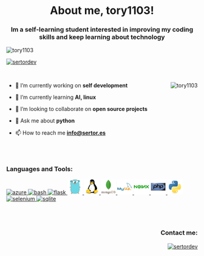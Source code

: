 <h1 align="center">About me, tory1103!</h1>
<h3 align="center">Im a self-learning student interested in improving my coding skills and keep learning about technology</h3>

<p align="left"> <img src="https://komarev.com/ghpvc/?username=tory1103&label=Profile%20views&color=0e75b6&style=flat" alt="tory1103" /> </p>

<p align="left"> <a href="https://twitter.com/sertordev" target="blank"><img src="https://img.shields.io/twitter/follow/sertordev?logo=twitter&style=for-the-badge" alt="sertordev" /></a> </p>

<br />

<p><img align="right" src="https://github-readme-stats.vercel.app/api?username=tory1103&show_icons=true&locale=en&theme=dracula" alt="tory1103" /></p>

- 🔭 I’m currently working on **self development**

- 🌱 I’m currently learning **AI, linux**

- 👯 I’m looking to collaborate on **open source projects**

- 💬 Ask me about **python**

- 📫 How to reach me **info@sertor.es**

<br />
<br />
<h3 align="left">Languages and Tools:</h3>
<p align="left"> <a href="https://azure.microsoft.com/en-in/" target="_blank"> <img src="https://www.vectorlogo.zone/logos/microsoft_azure/microsoft_azure-icon.svg" alt="azure" width="40" height="40"/> </a> <a href="https://www.gnu.org/software/bash/" target="_blank"> <img src="https://www.vectorlogo.zone/logos/gnu_bash/gnu_bash-icon.svg" alt="bash" width="40" height="40"/> </a> <a href="https://flask.palletsprojects.com/" target="_blank"> <img src="https://www.vectorlogo.zone/logos/pocoo_flask/pocoo_flask-icon.svg" alt="flask" width="40" height="40"/> </a> <a href="https://golang.org" target="_blank"> <img src="https://raw.githubusercontent.com/devicons/devicon/master/icons/go/go-original.svg" alt="go" width="40" height="40"/> </a> <a href="https://www.linux.org/" target="_blank"> <img src="https://raw.githubusercontent.com/devicons/devicon/master/icons/linux/linux-original.svg" alt="linux" width="40" height="40"/> </a> <a href="https://www.mongodb.com/" target="_blank"> <img src="https://raw.githubusercontent.com/devicons/devicon/master/icons/mongodb/mongodb-original-wordmark.svg" alt="mongodb" width="40" height="40"/> </a> <a href="https://www.mysql.com/" target="_blank"> <img src="https://raw.githubusercontent.com/devicons/devicon/master/icons/mysql/mysql-original-wordmark.svg" alt="mysql" width="40" height="40"/> </a> <a href="https://www.nginx.com" target="_blank"> <img src="https://raw.githubusercontent.com/devicons/devicon/master/icons/nginx/nginx-original.svg" alt="nginx" width="40" height="40"/> </a> <a href="https://www.php.net" target="_blank"> <img src="https://raw.githubusercontent.com/devicons/devicon/master/icons/php/php-original.svg" alt="php" width="40" height="40"/> </a> <a href="https://www.python.org" target="_blank"> <img src="https://raw.githubusercontent.com/devicons/devicon/master/icons/python/python-original.svg" alt="python" width="40" height="40"/> </a> <a href="https://www.selenium.dev" target="_blank"> <img src="https://raw.githubusercontent.com/detain/svg-logos/780f25886640cef088af994181646db2f6b1a3f8/svg/selenium-logo.svg" alt="selenium" width="40" height="40"/> </a> <a href="https://www.sqlite.org/" target="_blank"> <img src="https://www.vectorlogo.zone/logos/sqlite/sqlite-icon.svg" alt="sqlite" width="40" height="40"/> </a> </p>

<!---
<img align="center" src="https://github-readme-stats.vercel.app/api/top-langs?username=tory1103&show_icons=true&locale=en&layout=compact" alt="tory1103" />
 -->

<br />
<br />

<h3 align="right">Contact me:</h3>
<p align="right">
<a href="https://twitter.com/sertordev" target="blank"><img align="center" src="https://raw.githubusercontent.com/rahuldkjain/github-profile-readme-generator/master/src/images/icons/Social/twitter.svg" alt="sertordev" height="30" width="40" /></a>
</p>
